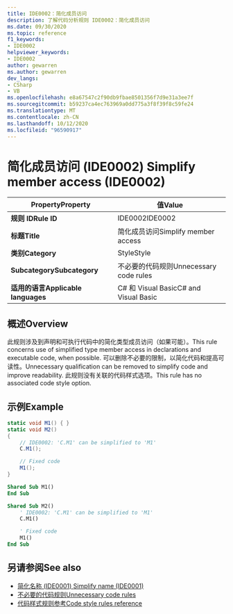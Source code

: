 ```yaml
---
title: IDE0002：简化成员访问
description: 了解代码分析规则 IDE0002：简化成员访问
ms.date: 09/30/2020
ms.topic: reference
f1_keywords:
- IDE0002
helpviewer_keywords:
- IDE0002
author: gewarren
ms.author: gewarren
dev_langs:
- CSharp
- VB
ms.openlocfilehash: e8a67547c2f90db9fbae8501356f7d9e31a3ee7f
ms.sourcegitcommit: b59237ca4ec763969a0dd775a3f8f39f8c59fe24
ms.translationtype: MT
ms.contentlocale: zh-CN
ms.lasthandoff: 10/12/2020
ms.locfileid: "96590917"
---
```

# <a name="simplify-member-access-ide0002"></a><span data-ttu-id="ae4e9-103">简化成员访问 (IDE0002) </span><span class="sxs-lookup"><span data-stu-id="ae4e9-103">Simplify member access (IDE0002)</span></span>

|<span data-ttu-id="ae4e9-104">Property</span><span class="sxs-lookup"><span data-stu-id="ae4e9-104">Property</span></span>|<span data-ttu-id="ae4e9-105">值</span><span class="sxs-lookup"><span data-stu-id="ae4e9-105">Value</span></span>|
|-|-|
| <span data-ttu-id="ae4e9-106">**规则 ID**</span><span class="sxs-lookup"><span data-stu-id="ae4e9-106">**Rule ID**</span></span> | <span data-ttu-id="ae4e9-107">IDE0002</span><span class="sxs-lookup"><span data-stu-id="ae4e9-107">IDE0002</span></span> |
| <span data-ttu-id="ae4e9-108">**标题**</span><span class="sxs-lookup"><span data-stu-id="ae4e9-108">**Title**</span></span> | <span data-ttu-id="ae4e9-109">简化成员访问</span><span class="sxs-lookup"><span data-stu-id="ae4e9-109">Simplify member access</span></span> |
| <span data-ttu-id="ae4e9-110">**类别**</span><span class="sxs-lookup"><span data-stu-id="ae4e9-110">**Category**</span></span> | <span data-ttu-id="ae4e9-111">Style</span><span class="sxs-lookup"><span data-stu-id="ae4e9-111">Style</span></span> |
| <span data-ttu-id="ae4e9-112">**Subcategory**</span><span class="sxs-lookup"><span data-stu-id="ae4e9-112">**Subcategory**</span></span> | <span data-ttu-id="ae4e9-113">不必要的代码规则</span><span class="sxs-lookup"><span data-stu-id="ae4e9-113">Unnecessary code rules</span></span> |
| <span data-ttu-id="ae4e9-114">**适用的语言**</span><span class="sxs-lookup"><span data-stu-id="ae4e9-114">**Applicable languages**</span></span> | <span data-ttu-id="ae4e9-115">C# 和 Visual Basic</span><span class="sxs-lookup"><span data-stu-id="ae4e9-115">C# and Visual Basic</span></span> |

## <a name="overview"></a><span data-ttu-id="ae4e9-116">概述</span><span class="sxs-lookup"><span data-stu-id="ae4e9-116">Overview</span></span>

<span data-ttu-id="ae4e9-117">此规则涉及到声明和可执行代码中的简化类型成员访问（如果可能）。</span><span class="sxs-lookup"><span data-stu-id="ae4e9-117">This rule concerns use of simplified type member access in declarations and executable code, when possible.</span></span> <span data-ttu-id="ae4e9-118">可以删除不必要的限制，以简化代码和提高可读性。</span><span class="sxs-lookup"><span data-stu-id="ae4e9-118">Unnecessary qualification can be removed to simplify code and improve readability.</span></span> <span data-ttu-id="ae4e9-119">此规则没有关联的代码样式选项。</span><span class="sxs-lookup"><span data-stu-id="ae4e9-119">This rule has no associated code style option.</span></span>

## <a name="example"></a><span data-ttu-id="ae4e9-120">示例</span><span class="sxs-lookup"><span data-stu-id="ae4e9-120">Example</span></span>

```csharp
static void M1() { }
static void M2()
{
    // IDE0002: 'C.M1' can be simplified to 'M1'
    C.M1();

    // Fixed code
    M1();
}
```

```vb
Shared Sub M1()
End Sub

Shared Sub M2()
    ' IDE0002: 'C.M1' can be simplified to 'M1'
    C.M1()

    ' Fixed code
    M1()
End Sub
```

## <a name="see-also"></a><span data-ttu-id="ae4e9-121">另请参阅</span><span class="sxs-lookup"><span data-stu-id="ae4e9-121">See also</span></span>

- [<span data-ttu-id="ae4e9-122">简化名称 (IDE0001) </span><span class="sxs-lookup"><span data-stu-id="ae4e9-122">Simplify name (IDE0001)</span></span>](ide0001.md)
- [<span data-ttu-id="ae4e9-123">不必要的代码规则</span><span class="sxs-lookup"><span data-stu-id="ae4e9-123">Unnecessary code rules</span></span>](unnecessary-code-rules.md)
- [<span data-ttu-id="ae4e9-124">代码样式规则参考</span><span class="sxs-lookup"><span data-stu-id="ae4e9-124">Code style rules reference</span></span>](index.md)
